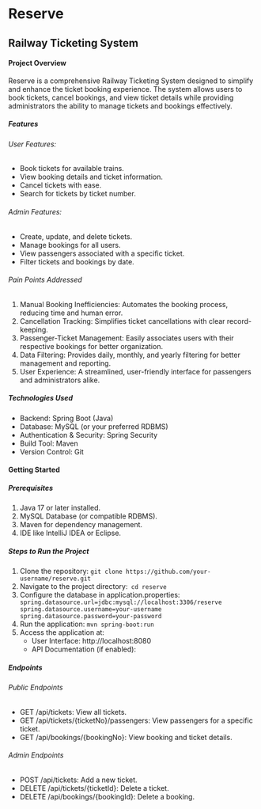 # Reserve

## Railway Ticketing System

#### Project Overview

Reserve is a comprehensive Railway Ticketing System designed to simplify and enhance the ticket booking experience. The system allows users to book tickets, cancel bookings, and view ticket details while providing administrators the ability to manage tickets and bookings effectively.

##### Features

###### User Features:

* Book tickets for available trains.
* View booking details and ticket information.
* Cancel tickets with ease.
* Search for tickets by ticket number.

###### Admin Features:

* Create, update, and delete tickets.
* Manage bookings for all users.
* View passengers associated with a specific ticket.
* Filter tickets and bookings by date.


###### Pain Points Addressed

1. Manual Booking Inefficiencies: Automates the booking process, reducing time and human error.
2. Cancellation Tracking: Simplifies ticket cancellations with clear record-keeping.
3. Passenger-Ticket Management: Easily associates users with their respective bookings for better organization.
4. Data Filtering: Provides daily, monthly, and yearly filtering for better management and reporting.
5. User Experience: A streamlined, user-friendly interface for passengers and administrators alike.

##### Technologies Used

* Backend: Spring Boot (Java)
* Database: MySQL (or your preferred RDBMS)
* Authentication & Security: Spring Security
* Build Tool: Maven
* Version Control: Git

#### Getting Started

##### Prerequisites

1. Java 17 or later installed.
2. MySQL Database (or compatible RDBMS).
3. Maven for dependency management.
4. IDE like IntelliJ IDEA or Eclipse.

##### Steps to Run the Project
1. Clone the repository:
`git clone https://github.com/your-username/reserve.git`
2. Navigate to the project directory:` cd reserve`
3. Configure the database in application.properties:
  ` spring.datasource.url=jdbc:mysql://localhost:3306/reserve
   spring.datasource.username=your-username
   spring.datasource.password=your-password`
4. Run the application: `mvn spring-boot:run`
5. Access the application at: 
   * User Interface: http://localhost:8080
   *  API Documentation (if enabled): 


##### Endpoints

###### Public Endpoints

* GET /api/tickets: View all tickets.
* GET /api/tickets/{ticketNo}/passengers: View passengers for a specific ticket.
* GET /api/bookings/{bookingNo}: View booking and ticket details.

###### Admin Endpoints
* POST /api/tickets: Add a new ticket.
* DELETE /api/tickets/{ticketId}: Delete a ticket.
* DELETE /api/bookings/{bookingId}: Delete a booking.

   



